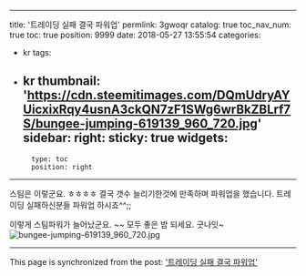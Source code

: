 
---
title: '트레이딩 실패 결국 파워업'
permlink: 3gwoqr
catalog: true
toc_nav_num: true
toc: true
position: 9999
date: 2018-05-27 13:55:54
categories:
- kr
tags:
- kr
thumbnail: 'https://cdn.steemitimages.com/DQmUdryAYUicxixRqy4usnA3ckQN7zF1SWg6wrBkZBLrf7S/bungee-jumping-619139_960_720.jpg'
sidebar:
    right:
        sticky: true
widgets:
    -
        type: toc
        position: right
---


스팀은 이렇군요. ㅎㅎㅎㅎ
결국 갯수 늘리기한것에 만족하며 파워업을 했습니다. 
트레이딩 실패하신분들 파워업 하시죠^^;;

이렇게 스팀파워가 늘어났군요. ~~ 모두 좋은 밤 되세요. 굿나잇~
![bungee-jumping-619139_960_720.jpg](https://cdn.steemitimages.com/DQmUdryAYUicxixRqy4usnA3ckQN7zF1SWg6wrBkZBLrf7S/bungee-jumping-619139_960_720.jpg)

- - -

This page is synchronized from the post: ['트레이딩 실패 결국 파워업'](https://steemit.com/@kingbit/3gwoqr)

